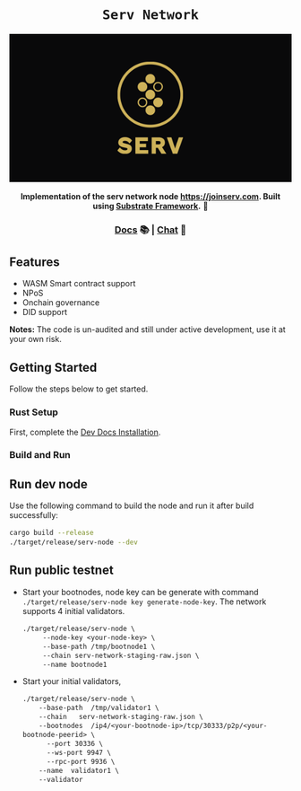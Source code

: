 <div align="center">
  <h1><code>Serv Network</code></h1>
  <p align="center">
    <img src="/docs/media/serv.png">
  </p>
  <strong>Implementation of the serv network node <a href="joinserv.com">https://joinserv.com</a>. Built using <a href="https://github.com/paritytech/substrate">Substrate Framework</a>.</strong> 🚀

  <h3>
    <a href="https://substrate.io/">Docs</a> 📚
    <span> | </span>
    <a href="https://discord.gg/H8AZxzh7sx">Chat</a> 💬
  </h3>

</div>

## Features

* WASM Smart contract support
* NPoS
* Onchain governance
* DID support

**Notes:** The code is un-audited and still under active development, use it at your own risk.

## Getting Started

Follow the steps below to get started.

### Rust Setup

First, complete the [Dev Docs Installation](https://docs.substrate.io/install/).

### Build and Run

## Run dev node

Use the following command to build the node and run it after build successfully:

```sh
cargo build --release
./target/release/serv-node --dev
```

## Run public testnet

* Start your bootnodes, node key can be generate with command `./target/release/serv-node key generate-node-key`. The network supports 4 initial validators.
  ```shell
  ./target/release/serv-node \
       --node-key <your-node-key> \
       --base-path /tmp/bootnode1 \
       --chain serv-network-staging-raw.json \
       --name bootnode1
  ```
* Start your initial validators,
  ```shell
  ./target/release/serv-node \
      --base-path  /tmp/validator1 \
      --chain   serv-network-staging-raw.json \
      --bootnodes  /ip4/<your-bootnode-ip>/tcp/30333/p2p/<your-bootnode-peerid> \
	    --port 30336 \
	    --ws-port 9947 \
	    --rpc-port 9936 \
      --name  validator1 \
      --validator
  ```